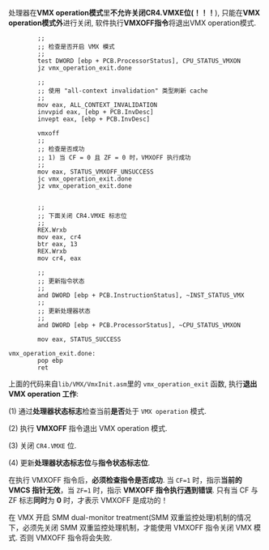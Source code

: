 

处理器在**VMX operation模式**里**不允许关闭CR4.VMXE位(！！！**), 只能在**VMX operation模式外**进行关闭, 软件执行**VMXOFF指令**将退出VMX operation模式.

```x86asm
        ;;
        ;; 检查是否开启 VMX 模式
        ;;
        test DWORD [ebp + PCB.ProcessorStatus], CPU_STATUS_VMXON
        jz vmx_operation_exit.done
        
        ;;
        ;; 使用 "all-context invalidation" 类型刷新 cache
        ;;
        mov eax, ALL_CONTEXT_INVALIDATION
        invvpid eax, [ebp + PCB.InvDesc]
        invept eax, [ebp + PCB.InvDesc]
        
        vmxoff
        ;;
        ;; 检查是否成功
        ;; 1) 当 CF = 0 且 ZF = 0 时，VMXOFF 执行成功
        ;;
        mov eax, STATUS_VMXOFF_UNSUCCESS
        jc vmx_operation_exit.done
        jz vmx_operation_exit.done

                
        ;;
        ;; 下面关闭 CR4.VMXE 标志位
        ;;
        REX.Wrxb
        mov eax, cr4
        btr eax, 13
        REX.Wrxb
        mov cr4, eax
                
        ;;
        ;; 更新指令状态
        ;;
        and DWORD [ebp + PCB.InstructionStatus], ~INST_STATUS_VMX
        ;;
        ;; 更新处理器状态
        ;;
        and DWORD [ebp + PCB.ProcessorStatus], ~CPU_STATUS_VMXON
        
        mov eax, STATUS_SUCCESS
        
vmx_operation_exit.done:
        pop ebp
        ret
```

上面的代码来自`lib/VMX/VmxInit.asm`里的 `vmx_operation_exit` 函数, 执行**退出 VMX operation 工作**:

(1) 通过**处理器状态标志**检查当前**是否**处于 `VMX operation` 模式.

(2) 执行 **VMXOFF** 指令退出 VMX operation 模式. 

(3) 关闭 `CR4.VMXE` 位. 

(4) 更新**处理器状态标志位**与**指令状态标志位**. 

在执行 VMXOFF 指令后，**必须检查指令是否成功**. 当 `CF=1` 时，指示**当前的 VMCS 指针无效**，当 `ZF=1` 时，指示 **VMXOFF 指令执行遇到错误**. 只有当 CF 与 ZF 标志**同时**为 **0** 时，才表示 VMXOFF 是成功的！

在 VMX 开启 SMM dual-monitor treatment(SMM 双重监控处理)机制的情况下，必须先关闭 SMM 双重监控处理机制，才能使用 VMXOFF 指令关闭 VMX 模式. 否则  VMXOFF 指令将会失败. 